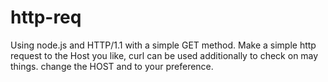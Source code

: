 # http-req
Using node.js and HTTP/1.1 with a simple GET method.
Make a simple http request to the Host you like, curl can be used additionally to check on may things.
change the HOST and <port> to your preference. 
